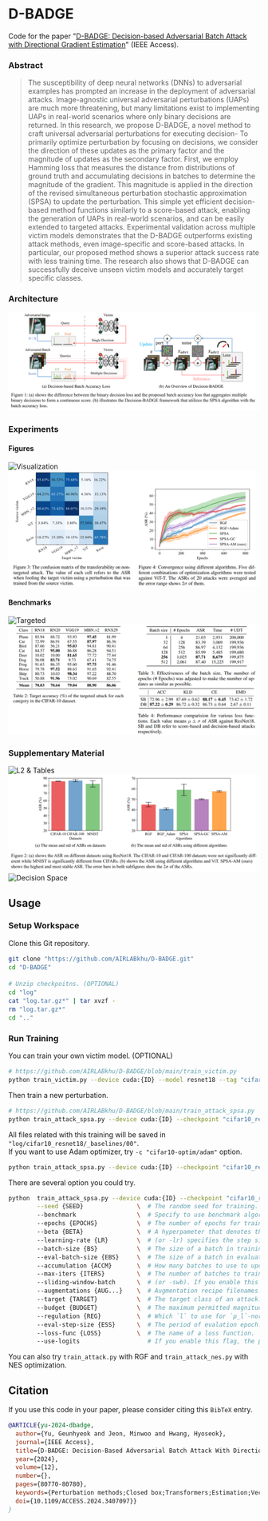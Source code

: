 # D-BADGE
Code for the paper "[D-BADGE: Decision-based Adversarial Batch Attack with Directional Gradient Estimation](https://ieeexplore.ieee.org/abstract/document/10542123)" (IEEE Access).
### Abstract
> The susceptibility of deep neural networks (DNNs) to adversarial examples has prompted an increase in the deployment of adversarial attacks.
Image-agnostic universal adversarial perturbations (UAPs) are much more threatening, but many limitations exist to implementing UAPs in real-world scenarios where only binary decisions are returned.
In this research, we propose D-BADGE, a novel method to craft universal adversarial perturbations for executing decision-
To primarily optimize perturbation by focusing on decisions, we consider the direction of these updates as the primary factor and the magnitude of updates as the secondary factor. 
First, we employ Hamming loss that measures the distance from distributions of ground truth and accumulating decisions in batches to determine the magnitude of the gradient. 
This magnitude is applied in the direction of the revised simultaneous perturbation stochastic approximation (SPSA) to update the perturbation. 
This simple yet efficient decision-based method functions similarly to a score-based attack, enabling the generation of  UAPs in real-world scenarios, and can be easily extended to targeted attacks.
Experimental validation across multiple victim models demonstrates that the D-BADGE outperforms existing attack methods, even image-specific and score-based attacks. 
In particular, our proposed method shows a superior attack success rate with less training time. 
The research also shows that D-BADGE can successfully deceive unseen victim models and accurately target specific classes.
### Architecture
![Architecture](./figures/f1.png)
### Experiments
#### Figures
![Visualization](./figures/f2.png)
![Transferability & Convergence](./figures/f3.png)
#### Benchmarks
![Targeted](./figures/f4.png)
![Others](./figures/f5.png)
### Supplementary Material
![L2 & Tables](./figures/f6.png)
![Statistical Analysis](./figures/f7.png)
![Decision Space](./figures/f8.png)


## Usage
### Setup Workspace
Clone this Git repository.
```bash
git clone "https://github.com/AIRLABkhu/D-BADGE.git"
cd "D-BADGE"

# Unzip checkpoitns. (OPTIONAL)
cd "log"
cat "log.tar.gz*" | tar xvzf -
rm "log.tar.gz*"
cd ".."
```
### Run Training
You can train your own victim model. (OPTIONAL)
```bash
# https://github.com/AIRLABkhu/D-BADGE/blob/main/train_victim.py
python train_victim.py --device cuda:{ID} --model resnet18 --tag "cifar10_resnet18"
```
Then train a new perturbation.
```bash
# https://github.com/AIRLABkhu/D-BADGE/blob/main/train_attack_spsa.py
python train_attack_spsa.py --device cuda:{ID} --checkpoint "cifar10_resnet18" --tag "_baselines/00"
```
All files related with this training will be saved in ```"log/cifar10_resnet18/_baselines/00"```. \
If you want to use Adam optimizer, try ```-c "cifar10-optim/adam"``` option.
```bash
python train_attack_spsa.py --device cuda:{ID} --checkpoint "cifar10_resnet18" -c "cifar10-optim/adam" --tag "_baselines/00"
```
There are several option you could try.
```bash
python  train_attack_spsa.py --device cuda:{ID} --checkpoint "cifar10_resnet18" --tag "_baselines/00" \
        --seed {SEED}               \  # The random seed for training.
        --benchmark                 \  # Specify to use benchmark algorithm or not. Deterministic algorithms will be applied if not specified.
        --epochs {EPOCHS}           \  # The number of epochs for training.
        --beta {BETA}               \  # A hyperpameter that denotes the standard deviation of normal step noise.
        --learning-rate {LR}        \  # (or -lr) specifies the step size.
        --batch-size {BS}           \  # The size of a batch in training phase.
        --eval-batch-size {EBS}     \  # The size of a batch in evaluation phase.
        --accumulation {ACCM}       \  # How many batches to use to update the perturbation once.
        --max-iters {ITERS}         \  # The number of batches to train in one epoch.
        --sliding-window-batch      \  # (or -swb). If you enable this flag, accumulated batches will be reused, dropping the first one.
        --augmentations {AUG...}    \  # Augmentation recipe filenames.
        --target {TARGET}           \  # The target class of an attack.
        --budget {BUDGET}           \  # The maximum permitted magnitude of a perturbation.
        --regulation {REG}          \  # Which `l` to use for `p_l`-norm in regulation.
        --eval-step-size {ESS}      \  # The period of evalation epoch.
        --loss-func {LOSS}          \  # The name of a loss function.
        --use-logits                   # If you enable this flag, the perturbation will be trained using the scores, not the decisions.
```
You can also try `train_attack.py` with RGF and `train_attack_nes.py` with NES optimization.

## Citation
If you use this code in your paper, please consider citing this ```BibTeX``` entry.
```bibtex
@ARTICLE{yu-2024-dbadge,
  author={Yu, Geunhyeok and Jeon, Minwoo and Hwang, Hyoseok},
  journal={IEEE Access}, 
  title={D-BADGE: Decision-Based Adversarial Batch Attack With Directional Gradient Estimation}, 
  year={2024},
  volume={12},
  number={},
  pages={80770-80780},
  keywords={Perturbation methods;Closed box;Transformers;Estimation;Vectors;Measurement;Hamming distances;Artificial neural networks;Adversarial machine learning;Image classification;Representation learning;Deep neural networks;universal decision-based adversarial attack;image classification;representation learning;vulnerability;zeroth-order optimization},
  doi={10.1109/ACCESS.2024.3407097}}
}
```
